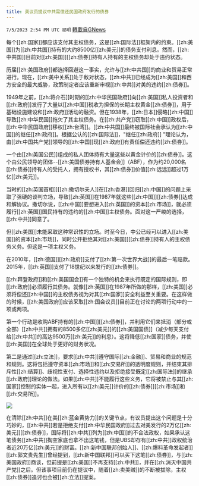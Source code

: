 ```yaml
---
title: 美议员提议中共需偿还民国政府发行的债券
---
```

`7/5/2023 2:54 PM UTC 祁明` [轉載自GNews](https://gnews.org/articles/1439165)


每个[[zh:国家]]都应该支付其主权债务，这是[[zh:国际法]]框架内的约束。[[zh:美国]]为[[zh:中共国]]持有的大约8500亿[[zh:美元]]的债务支付利息。然而，[[zh:中共国]]目前对[[zh:美国]][[zh:债券]]持有人持有的主权债务却处于违约状态。

  

  

历届[[zh:美国政府]]都选择回避这一事实，允许与[[zh:中共国]]的商业和贸易正常进行。现在，[[zh:美中关系]]处于敌对状态，[[zh:中共]]已经成为[[zh:美国]]和西方安全的最大威胁，政策制定者应该重新审视[[zh:中共]]对美的违约[[zh:债券]]。

  

1949年之前，[[zh:蒋介石]]时期的[[zh:中华民国政府]]向[[zh:美国]]私人投资者和[[zh:政府]]发行了大量以[[zh:中国]]税收为担保的长期主权黄金[[zh:债券]]，用于基础设施建设和[[zh:政府]]活动的融资。但在1938年，[[zh:日本]]侵略[[zh:中国]]导致[[zh:中华民国]]拖欠了其主权债务。在[[zh:共产党]]窃取[[zh:中国]]政权后，[[zh:中华民国政府]]移权[[zh:台湾]]。[[zh:中共国]]最终被国际社会承认为[[zh:中国]]的继任[[zh:政府]]。根据公认的[[zh:国际法]]，"继任[[zh:政府]] "理论认为，由[[zh:中国共产党]]领导的[[zh:中国]]现[[zh:政府]]有责任偿还违约[[zh:债券]]。

一个由[[zh:美国公民]]组成的私人团体持有大量这些以黄金计价的[[zh:债券]]。这个由公民领导的团体\--[[zh:美国债券持有人基金会]]（ABF），作为约20,000名[[zh:债券]]持有人的受托人，拥有授权书，其[[zh:债券]]价值[[zh:远远]]超过1万亿[[zh:美元]]。

当时的[[zh:英国首相]][[zh:撒切尔夫人]]在[[zh:香港]]回归[[zh:中国]]的问题上采取了强硬的谈判立场，导致[[zh:英国]]在1987年就这些[[zh:中国]][[zh:债券]]达成和解协议。撒切尔说，[[zh:中国]]要想进入[[zh:英国]]的资本[[zh:市场]]，就必须履行[[zh:英国]]国民持有的违约的[[zh:中国]]主权债务。面对这一严峻的选择，[[zh:中共]]同意了。

  

但[[zh:美国]]未能采取这种常识性的立场。时至今日，中公已经可以进入[[zh:美国]]的资本[[zh:市场]]，同时公开拒绝其对[[zh:美国]][[zh:债券]]持有人的主权债务义务。但这是一项主权义务。

在2010年，[[zh:德国]][[zh:政府]]支付了[[zh:第一次世界大战]]的最后一笔赔款。2015年，[[zh:英国]]支付了18世纪以来发行的[[zh:债券]]。

[[zh:拜登政府]]和[[zh:美国国会]]有一个独特的机会来执行既定的国际规则，即[[zh:政府]]必须履行其债务。就像[[zh:英国]]在1987年所做的那样，[[zh:美国]]必须将偿还[[zh:中国]]的主权债务视为对其[[zh:国家]]安全利益至关重要。在这样做的时候，[[zh:美国政府]]应该采取[[zh:国会议员]]目前正在讨论的两项行动中的一项或两项。

  

第一个行动是收购ABF持有的[[zh:中国]][[zh:债券]]，并利用它们来抵消（部分或全部）[[zh:中共]]拥有的8500多亿[[zh:美元]]的[[zh:美国国债]]（减少每天支付给[[zh:中共]]的高达9500万[[zh:美元]]的利息）。这将降低[[zh:国家]]债务，并使[[zh:美国]]在全球处于更好的财务状况。

第二是通过[[zh:立法]]，要求[[zh:中共]]遵守国际[[zh:金融]]、贸易和商业的规范和规则。这将包括遵守资本[[zh:市场]]和[[zh:交易所]]的透明度规则，并结束其排斥性[[zh:结算]]、歧视性支付、选择性违约以及拒绝接受既定[[zh:国际法]]的继承[[zh:政府]]理论的做法。如果[[zh:中共]]不能履行这些义务，它将被禁止与其[[zh:国家]]控制的实体一起，进入所有以[[zh:美元]]计价的[[zh:债券]][[zh:市场]]和[[zh:交易所]]。


![](https://ipfs.gnews.org/ipfs/QmeiKq2wq9zpux3VwoaoLfoXzkUQWDZjz59YNN7Dt3GfKf?filename=IMG_4702.WEBP)


在清除[[zh:中共]]在美[[zh:蓝金黄势力]]的关键节点，有议员提出这个问题是十分巧妙的，[[zh:中共]]若是拒绝支付[[zh:中华民国政府]]过去对美发行的2万亿[[zh:美元]][[zh:债券]]，国际将[[zh:中共]]列为[[zh:中国]]的不合法政权，如果承认这笔债务[[zh:中共]]掏空家底也拿不出这笔钱，但是UBS却存有[[zh:中共]]政权统治者近20万亿[[zh:美元]]的财富。[[zh:新中国联邦创始人]]、[[zh:爆料革命发起者]][[zh:郭文贵先生]]曾经提到，[[zh:新中国联邦]]可以买下这笔[[zh:债券]]，与[[zh:美国政府]]商谈，但前提是[[zh:美国]]不再支持[[zh:中共]]，并在[[zh:消灭中国共产党]]之后。但该事项目前仍在提议中，随着[[zh:卖美贼]]的不断被拔除，主权[[zh:债券]]追讨也会被[[zh:立法]]提案。
